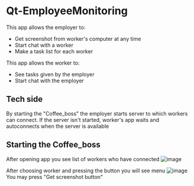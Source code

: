 # Qt-EmployeeMonitoring
This app allows the employer to:
* Get screenshot from worker's computer at any time
* Start chat with a worker
* Make a task list for each worker
  
This app allows the worker to:
* See tasks given by the employer
* Start chat with the employer

## Tech side
By starting the "Coffee_boss" the employer starts server to which workers can connect. If the server isn't started, worker's app waits and autoconnects when the server is available

## Starting the Coffee_boss
After opening app you see list of workers who have connected
![image](https://github.com/KozlovVP/Qt-EmployeeMonitoring/assets/114473389/29f30a3e-67b6-49e6-b79c-56027b4802b6)

After choosing worker and pressing the button you will see menu
![image](https://github.com/KozlovVP/Qt-EmployeeMonitoring/assets/114473389/6ebc9755-e7f3-472d-8370-38266cbf88cf)
You may press "Get screenshot button"
